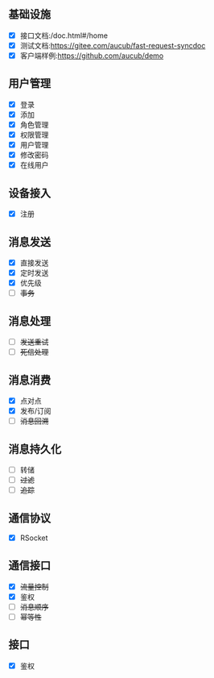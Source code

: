 ## 基础设施

- [x]  接口文档:/doc.html#/home
- [x]  测试文档:https://gitee.com/aucub/fast-request-syncdoc
- [x]  客户端样例:https://github.com/aucub/demo

## 用户管理

- [x]  登录
- [x]  添加
- [x]  角色管理
- [x]  权限管理
- [x]  用户管理
- [x]  修改密码
- [x]  在线用户

## 设备接入

- [x]  注册

## 消息发送

- [x]  直接发送
- [x]  定时发送
- [x]  优先级
- [ ]  ~~事务~~

## 消息处理

- [ ]  ~~发送重试~~
- [ ]  ~~死信处理~~

## 消息消费

- [x]  点对点
- [x]  发布/订阅
- [ ]  ~~消息回溯~~

## 消息持久化

- [ ]  转储
- [ ]  ~~过滤~~
- [ ]  ~~追踪~~

## 通信协议

- [x]  RSocket

## 通信接口

- [x]  ~~流量控制~~
- [x]  鉴权
- [ ]  ~~消息顺序~~
- [ ]  ~~幂等性~~

## 接口

- [x]  鉴权

